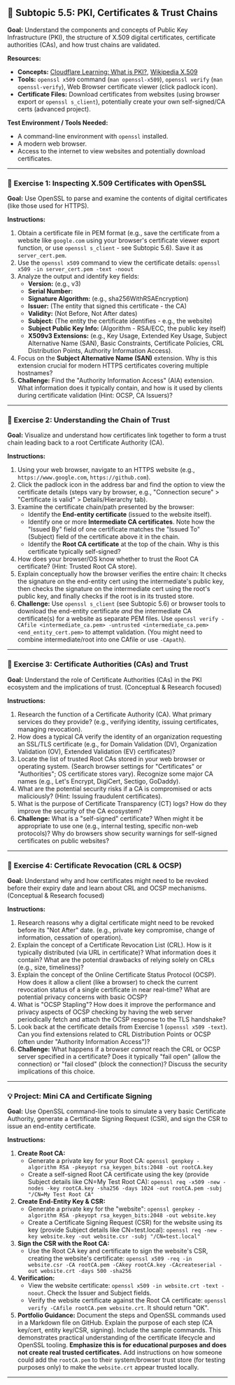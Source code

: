 ## 🔑 Subtopic 5.5: PKI, Certificates & Trust Chains

**Goal:** Understand the components and concepts of Public Key Infrastructure (PKI), the structure of X.509 digital certificates, certificate authorities (CAs), and how trust chains are validated.

**Resources:**

* **Concepts:** [Cloudflare Learning: What is PKI?](https://www.cloudflare.com/learning/ssl/what-is-public-key-infrastructure/), [Wikipedia X.509](https://en.wikipedia.org/wiki/X.509)
* **Tools:** `openssl x509` command (`man openssl-x509`), `openssl verify` (`man openssl-verify`), Web Browser certificate viewer (click padlock icon).
* **Certificate Files:** Download certificates from websites (using browser export or `openssl s_client`), potentially create your own self-signed/CA certs (advanced project).

**Test Environment / Tools Needed:**

* A command-line environment with `openssl` installed.
* A modern web browser.
* Access to the internet to view websites and potentially download certificates.

---

### 🔹 **Exercise 1: Inspecting X.509 Certificates with OpenSSL**

**Goal:** Use OpenSSL to parse and examine the contents of digital certificates (like those used for HTTPS).

**Instructions:**

1.  Obtain a certificate file in PEM format (e.g., save the certificate from a website like `google.com` using your browser's certificate viewer export function, or use `openssl s_client` - see Subtopic 5.6). Save it as `server_cert.pem`.
2.  Use the `openssl x509` command to view the certificate details:
    `openssl x509 -in server_cert.pem -text -noout`
3.  Analyze the output and identify key fields:
    * **Version:** (e.g., v3)
    * **Serial Number:**
    * **Signature Algorithm:** (e.g., sha256WithRSAEncryption)
    * **Issuer:** (The entity that signed this certificate - the CA)
    * **Validity:** (Not Before, Not After dates)
    * **Subject:** (The entity the certificate identifies - e.g., the website)
    * **Subject Public Key Info:** (Algorithm - RSA/ECC, the public key itself)
    * **X509v3 Extensions:** (e.g., Key Usage, Extended Key Usage, Subject Alternative Name (SAN), Basic Constraints, Certificate Policies, CRL Distribution Points, Authority Information Access).
4.  Focus on the **Subject Alternative Name (SAN)** extension. Why is this extension crucial for modern HTTPS certificates covering multiple hostnames?
5.  **Challenge:** Find the "Authority Information Access" (AIA) extension. What information does it typically contain, and how is it used by clients during certificate validation (Hint: OCSP, CA Issuers)?

---

### 🔹 **Exercise 2: Understanding the Chain of Trust**

**Goal:** Visualize and understand how certificates link together to form a trust chain leading back to a root Certificate Authority (CA).

**Instructions:**

1.  Using your web browser, navigate to an HTTPS website (e.g., `https://www.google.com`, `https://github.com`).
2.  Click the padlock icon in the address bar and find the option to view the certificate details (steps vary by browser, e.g., "Connection secure" > "Certificate is valid" > Details/Hierarchy tab).
3.  Examine the certificate chain/path presented by the browser:
    * Identify the **End-entity certificate** (issued to the website itself).
    * Identify one or more **Intermediate CA certificates**. Note how the "Issued By" field of one certificate matches the "Issued To" (Subject) field of the certificate above it in the chain.
    * Identify the **Root CA certificate** at the top of the chain. Why is this certificate typically self-signed?
4.  How does your browser/OS know whether to trust the Root CA certificate? (Hint: Trusted Root CA store).
5.  Explain conceptually how the browser verifies the entire chain: It checks the signature on the end-entity cert using the intermediate's public key, then checks the signature on the intermediate cert using the root's public key, and finally checks if the root is in its trusted store.
6.  **Challenge:** Use `openssl s_client` (see Subtopic 5.6) or browser tools to download the end-entity certificate *and* the intermediate CA certificate(s) for a website as separate PEM files. Use `openssl verify -CAfile <intermediate_ca.pem> -untrusted <intermediate_ca.pem> <end_entity_cert.pem>` to attempt validation. (You might need to combine intermediate/root into one CAfile or use `-CApath`).

---

### 🔹 **Exercise 3: Certificate Authorities (CAs) and Trust**

**Goal:** Understand the role of Certificate Authorities (CAs) in the PKI ecosystem and the implications of trust. (Conceptual & Research focused)

**Instructions:**

1.  Research the function of a Certificate Authority (CA). What primary services do they provide? (e.g., verifying identity, issuing certificates, managing revocation).
2.  How does a typical CA verify the identity of an organization requesting an SSL/TLS certificate (e.g., for Domain Validation (DV), Organization Validation (OV), Extended Validation (EV) certificates)?
3.  Locate the list of trusted Root CAs stored in your web browser or operating system. (Search browser settings for "Certificates" or "Authorities"; OS certificate stores vary). Recognize some major CA names (e.g., Let's Encrypt, DigiCert, Sectigo, GoDaddy).
4.  What are the potential security risks if a CA is compromised or acts maliciously? (Hint: Issuing fraudulent certificates).
5.  What is the purpose of Certificate Transparency (CT) logs? How do they improve the security of the CA ecosystem?
6.  **Challenge:** What is a "self-signed" certificate? When might it be appropriate to use one (e.g., internal testing, specific non-web protocols)? Why do browsers show security warnings for self-signed certificates on public websites?

---

### 🔹 **Exercise 4: Certificate Revocation (CRL & OCSP)**

**Goal:** Understand why and how certificates might need to be revoked before their expiry date and learn about CRL and OCSP mechanisms. (Conceptual & Research focused)

**Instructions:**

1.  Research reasons why a digital certificate might need to be revoked before its "Not After" date. (e.g., private key compromise, change of information, cessation of operation).
2.  Explain the concept of a Certificate Revocation List (CRL). How is it typically distributed (via URL in certificate)? What information does it contain? What are the potential drawbacks of relying solely on CRLs (e.g., size, timeliness)?
3.  Explain the concept of the Online Certificate Status Protocol (OCSP). How does it allow a client (like a browser) to check the current revocation status of a single certificate in near real-time? What are potential privacy concerns with basic OCSP?
4.  What is "OCSP Stapling"? How does it improve the performance and privacy aspects of OCSP checking by having the web server periodically fetch and attach the OCSP response to the TLS handshake?
5.  Look back at the certificate details from Exercise 1 (`openssl x509 -text`). Can you find extensions related to CRL Distribution Points or OCSP (often under "Authority Information Access")?
6.  **Challenge:** What happens if a browser *cannot* reach the CRL or OCSP server specified in a certificate? Does it typically "fail open" (allow the connection) or "fail closed" (block the connection)? Discuss the security implications of this choice.

---

### 💡 **Project: Mini CA and Certificate Signing**

**Goal:** Use OpenSSL command-line tools to simulate a very basic Certificate Authority, generate a Certificate Signing Request (CSR), and sign the CSR to issue an end-entity certificate.

**Instructions:**

1.  **Create Root CA:**
    * Generate a private key for your Root CA: `openssl genpkey -algorithm RSA -pkeyopt rsa_keygen_bits:2048 -out rootCA.key`
    * Create a self-signed Root CA certificate using the key (provide Subject details like CN=My Test Root CA): `openssl req -x509 -new -nodes -key rootCA.key -sha256 -days 1024 -out rootCA.pem -subj "/CN=My Test Root CA"`
2.  **Create End-Entity Key & CSR:**
    * Generate a private key for the "website": `openssl genpkey -algorithm RSA -pkeyopt rsa_keygen_bits:2048 -out website.key`
    * Create a Certificate Signing Request (CSR) for the website using its key (provide Subject details like CN=test.local): `openssl req -new -key website.key -out website.csr -subj "/CN=test.local"`
3.  **Sign the CSR with the Root CA:**
    * Use the Root CA key and certificate to sign the website's CSR, creating the website's certificate: `openssl x509 -req -in website.csr -CA rootCA.pem -CAkey rootCA.key -CAcreateserial -out website.crt -days 500 -sha256`
4.  **Verification:**
    * View the website certificate: `openssl x509 -in website.crt -text -noout`. Check the Issuer and Subject fields.
    * Verify the website certificate against the Root CA certificate: `openssl verify -CAfile rootCA.pem website.crt`. It should return "OK".
5.  **Portfolio Guidance:** Document the steps and OpenSSL commands used in a Markdown file on GitHub. Explain the purpose of each step (CA key/cert, entity key/CSR, signing). Include the sample commands. This demonstrates practical understanding of the certificate lifecycle and OpenSSL tooling. **Emphasize this is for educational purposes and does not create real trusted certificates.** Add instructions on how someone could add the `rootCA.pem` to their system/browser trust store (for testing purposes only) to make the `website.crt` appear trusted locally.


---
